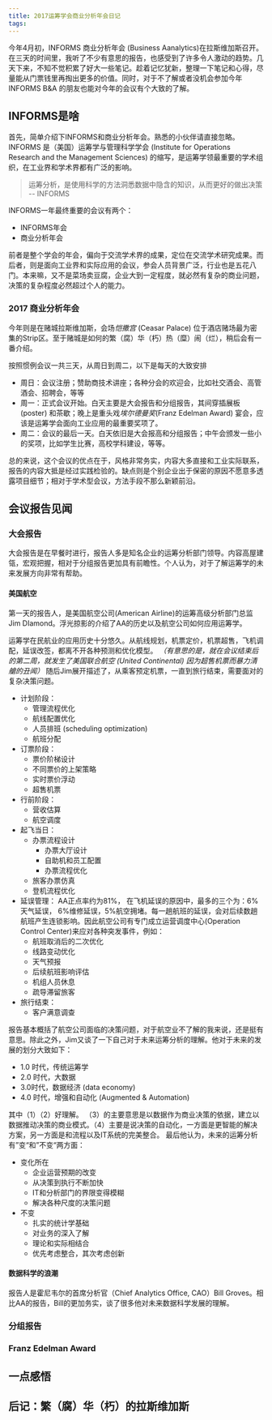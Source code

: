 ```yaml
---
title: 2017运筹学会商业分析年会日记
tags:
---
```

今年4月初，INFORMS 商业分析年会 (Business Aanalytics)在拉斯维加斯召开。在三天的时间里，我听了不少有意思的报告，也感受到了许多令人激动的趋势。几天下来，不知不觉积累了好大一些笔记。趁着记忆犹新，整理一下笔记和心得，尽量能从门票钱里再掏出更多的价值。同时，对于不了解或者没机会参加今年INFORMS B&A 的朋友也能对今年的会议有个大致的了解。

<!--more-->

## INFORMS是啥
首先，简单介绍下INFORMS和商业分析年会。熟悉的小伙伴请直接忽略。INFORMS 是（美国）运筹学与管理科学学会 (Institute for Operations Research and the Management Sciences) 的缩写，是运筹学领最重要的学术组织，在工业界和学术界都有广泛的影响。

> 运筹分析，是使用科学的方法洞悉数据中隐含的知识，从而更好的做出决策 -- INFORMS

INFORMS一年最终重要的会议有两个：
- INFORMS年会
- 商业分析年会

前者是整个学会的年会，偏向于交流学术界的成果，定位在交流学术研究成果。而后者，则是面向工业界和实际应用的会议，参会人员背景广泛，行业也是五花八门。本来嘛，又不是菜场卖豆腐，企业大到一定程度，就必然有复杂的商业问题，决策的复杂程度必然超过个人的能力。

### 2017 商业分析年会
今年则是在赌城拉斯维加斯，会场*恺撒宫* (Ceasar Palace) 位于酒店赌场最为密集的Strip区。至于赌城是如何的繁（腐）华（朽）热（糜）闹（烂），稍后会有一番介绍。

按照惯例会议一共三天，从周日到周二，以下是每天的大致安排
- 周日：会议注册；赞助商技术讲座；各种分会的欢迎会，比如社交酒会、高管酒会、招聘会，等等
- 周一：正式会议开始。白天主要是大会报告和分组报告，其间穿插展板 (poster) 和茶歇；晚上是重头戏*埃尔德曼奖*(Franz Edelman Award) 宴会，应该是运筹学会面向工业应用的最重要奖项了。
- 周二：会议的最后一天。白天依旧是大会报高和分组报告；中午会颁发一些小的奖项，比如学生比赛，高校学科建设，等等。

总的来说，这个会议的优点在于，风格非常务实，内容大多直接和工业实际联系，报告的内容大抵是经过实践检验的。缺点则是个别企业出于保密的原因不愿意多透露项目细节；相对于学术型会议，方法手段不那么新颖前沿。

## 会议报告见闻

### 大会报告
大会报告是在早餐时进行，报告人多是知名企业的运筹分析部门领导。内容高屋建瓴，宏观把握，相对于分组报告更加具有前瞻性。个人认为，对于了解运筹学的未来发展方向非常有帮助。

#### 美国航空
第一天的报告人，是美国航空公司(American Airline)的运筹高级分析部门总监Jim DIamond。浮光掠影的介绍了AA的历史以及航空公司如何应用运筹学。

运筹学在民航业的应用历史十分悠久。从航线规划，机票定价，机票超售，飞机调配，延误改签，都离不开各种预测和优化模型。 *（有意思的是，就在会议结束后的第二周，就发生了美国联合航空 (United Continental) 因为超售机票而暴力清艙的丑闻）*
随后Jim展开描述了，从乘客预定机票，一直到旅行结束，需要面对的复杂决策问题。
- 计划阶段： 
    - 管理流程优化
    - 航线配置优化
    - 人员排班 (scheduling optimization)
    - 航班分配
- 订票阶段：
    - 票价阶梯设计
    - 不同票价的上架策略
    - 实时票价浮动
    - 超售机票
- 行前阶段：
    - 营收估算
    - 航空调度
- 起飞当日：
    - 办票流程设计 
        - 办票大厅设计
        - 自助机和员工配置
        - 办票流程优化
    - 旅客办票仿真
    - 登机流程优化
- 延误管理：
AA正点率约为81%， 在飞机延误的原因中，最多的三个为：6%天气延误， 6%维修延误，5%航空拥堵。每一趟航班的延误，会对后续数趟航班产生连锁影响。因此航空公司有专门成立运营调度中心(Operation Control Center)来应对各种突发事件，例如：
    - 航班取消后的二次优化
    - 线路变动优化
    - 天气预报
    - 后续航班影响评估
    - 机组人员休息
    - 疏导滞留旅客
- 旅行结束： 
    -  客户满意调查

报告基本概括了航空公司面临的决策问题，对于航空业不了解的我来说，还是挺有意思。除此之外，Jim又谈了一下自己对于未来运筹分析的理解。他对于未来的发展的划分大致如下：
- 1.0 时代，传统运筹学
- 2.0 时代，大数据
- 3.0时代，数据经济 (data economy)
- 4.0 时代，增强和自动化 (Augmented & Automation)

其中（1）（2）好理解。 （3）的主要意思是以数据作为商业决策的依据，建立以数据推动决策的商业模式。（4）主要是说决策的自动化，一方面是更智能的解决方案，另一方面是和流程以及IT系统的完美整合。
最后他认为，未来的运筹分析有”变“和”不变“两方面：
- 变化所在
    - 企业运营预期的改变
    - 从决策到执行不断加快
    - IT和分析部门的界限变得模糊
    - 解决各种尺度的决策问题
- 不变
    - 扎实的统计学基础
    - 对业务的深入了解
    - 理论和实际相结合
    - 优先考虑整合，其次考虑创新
#### 数据科学的浪潮
报告人是霍尼韦尔的首席分析官（Chief Analytics Office, CAO）Bill Groves。相比AA的报告，Bill的更加务实，谈了很多他对未来数据科学发展的理解。

### 分组报告

### Franz Edelman Award

## 一点感悟

## 后记：繁（腐）华（朽）的拉斯维加斯